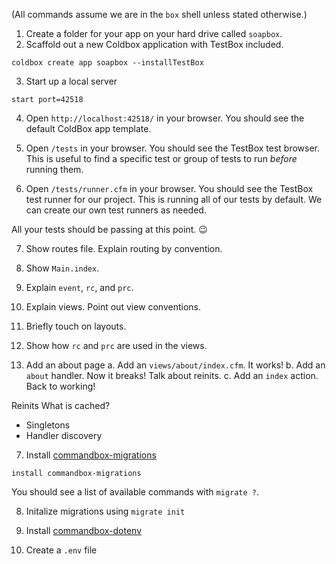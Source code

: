 (All commands assume we are in the `box` shell unless stated otherwise.)

1. Create a folder for your app on your hard drive called `soapbox`.
2. Scaffold out a new Coldbox application with TestBox included.

```
coldbox create app soapbox --installTestBox
```

3. Start up a local server

```
start port=42518
```

4. Open `http://localhost:42518/` in your browser. You should see the default ColdBox app template.

5. Open `/tests` in your browser. You should see the TestBox test browser.
   This is useful to find a specific test or group of tests to run _before_ running them.

6. Open `/tests/runner.cfm` in your browser. You should see the TestBox test runner for our project.
   This is running all of our tests by default. We can create our own test runners as needed.

All your tests should be passing at this point. 😉

7. Show routes file. Explain routing by convention.
8. Show `Main.index`.
9. Explain `event`, `rc`, and `prc`.
10. Explain views. Point out view conventions.
11. Briefly touch on layouts.
12. Show how `rc` and `prc` are used in the views.

13. Add an about page
    a. Add an `views/about/index.cfm`. It works!
    b. Add an `about` handler. Now it breaks! Talk about reinits.
    c. Add an `index` action. Back to working!

Reinits
What is cached?

* Singletons
* Handler discovery

7. Install [commandbox-migrations](https://www.forgebox.io/view/commandbox-migrations)

```
install commandbox-migrations
```

You should see a list of available commands with `migrate ?`.

8. Initalize migrations using `migrate init`

9. Install [commandbox-dotenv](https://www.forgebox.io/view/commandbox-dotenv)

10. Create a `.env` file
